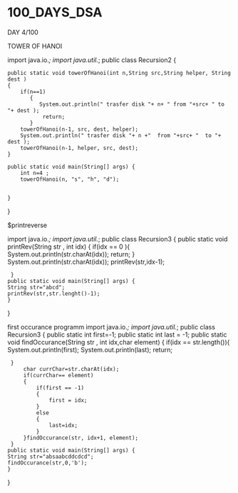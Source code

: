 # 100_DAYS_DSA

DAY 4/100

TOWER OF HANOI

import java.io.*;
import java.util.*;
 public class Recursion2 {

    public static void towerOfHanoi(int n,String src,String helper, String dest )
    {
        if(n==1)
           {
              System.out.println(" trasfer disk "+ n+ " from "+src+ " to "+ dest );
               return;
           }
        towerOfHanoi(n-1, src, dest, helper);
        System.out.println(" trasfer disk "+ n +"  from "+src+ "  to "+ dest );
        towerOfHanoi(n-1, helper, src, dest);
    }

    public static void main(String[] args) {
        int n=4 ;
        towerOfHanoi(n, "s", "h", "d");


    }
 }


$printreverse

import java.io.*;
import java.util.*;
 public class Recursion3 {
     public static void printRev(String str , int idx)
     {
         if(idx == 0 ){
            System.out.println(str.charAt(idx));
             return;
         }
         System.out.println(str.charAt(idx));
         printRev(str,idx-1);

     }
    public static void main(String[] args) {
    String str="abcd";
    printRev(str,str.lenght()-1);
    }
 } 

first occurance programm
import java.io.*;
import java.util.*;
 public class Recursion3 {
     public static int first=-1;
     public static int last = -1;
     public static void findOccurance(String str , int idx,char element)
     { if(idx == str.length()){
         System.out.println(first);
         System.out.println(last);
         return;
          
     }
         char currChar=str.charAt(idx);
         if(currChar== element)
         {
             if(first == -1)
             {
                 first = idx;
             }
             else 
             {
                 last=idx;
             }
         }findOccurance(str, idx+1, element);
     }
    public static void main(String[] args) {
    String str="absaabcddcdcd";
    findOccurance(str,0,'b');
    }
 } 
